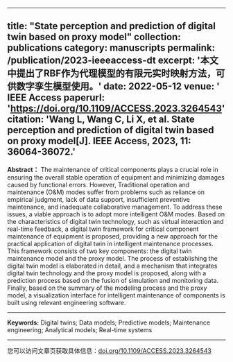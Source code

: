 
---
title: "State perception and prediction of digital twin based on proxy model"
collection: publications
category: manuscripts
permalink: /publication/2023-ieeeaccess-dt
excerpt: '本文中提出了RBF作为代理模型的有限元实时映射方法，可供数字孪生模型使用。'
date: 2022-05-12
venue: ' IEEE Access
paperurl: 'https://doi.org/10.1109/ACCESS.2023.3264543'
citation: 'Wang L, Wang C, Li X, et al. State perception and prediction of digital twin based on proxy model[J]. IEEE Access, 2023, 11: 36064-36072.'
---

**Abstract：**
The maintenance of critical components plays a crucial role in ensuring the overall stable operation of equipment and minimizing damages caused by functional errors. However, Traditional operation and maintenance (O&M) modes suffer from problems such as reliance on empirical judgment, lack of data support, insufficient preventive maintenance, and inadequate collaborative management. To address these issues, a viable approach is to adopt more intelligent O&M modes. Based on the characteristics of digital twin technology, such as virtual interaction and real-time feedback, a digital twin framework for critical component maintenance of equipment is proposed, providing a new approach for the practical application of digital twin in intelligent maintenance processes. This framework consists of two key components: the digital twin maintenance model and the proxy model. The process of establishing the digital twin model is elaborated in detail, and a mechanism that integrates digital twin technology and the proxy model is proposed, along with a prediction process based on the fusion of simulation and monitoring data. Finally, based on the summary of the modeling process and the proxy model, a visualization interface for intelligent maintenance of components is built using relevant engineering software.

***

**Keywords:**
Digital twins; Data models; Predictive models; Maintenance engineering; Analytical models; Real-time systems

***

您可以访问文章页获取具体信息：[doi.org/10.1109/ACCESS.2023.3264543](https://doi.org/10.1109/ACCESS.2023.3264543)
